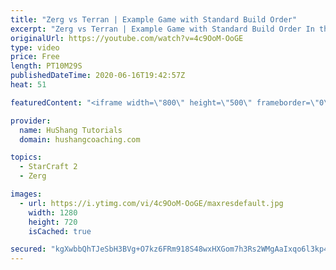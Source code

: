 ```yaml
---
title: "Zerg vs Terran | Example Game with Standard Build Order"
excerpt: "Zerg vs Terran | Example Game with Standard Build Order In this guide we learn how to defend early Terran attacks.  Coaching -------------------------------------------------------------------------- Interested in Starcraft lessons? Check out my website! I would love to help you improve and reach your"
originalUrl: https://youtube.com/watch?v=4c9OoM-OoGE
type: video
price: Free
length: PT10M29S
publishedDateTime: 2020-06-16T19:42:57Z
heat: 51

featuredContent: "<iframe width=\"800\" height=\"500\" frameborder=\"0\" src=\"https://www.youtube.com/embed/4c9OoM-OoGE\" allow=\"accelerometer; autoplay; encrypted-media; gyroscope; picture-in-picture\" allowfullscreen></iframe>"

provider:
  name: HuShang Tutorials
  domain: hushangcoaching.com

topics:
  - StarCraft 2
  - Zerg

images:
  - url: https://i.ytimg.com/vi/4c9OoM-OoGE/maxresdefault.jpg
    width: 1280
    height: 720
    isCached: true

secured: "kgXwbbQhTJeSbH3BVg+O7kz6FRm918S48wxHXGom7h3Rs2WMgAaIxqo6l3kp4Y7UYM087CoirUkeMjd/h+ss3pSk/hgBSv4Z2wFr1PgOl1JurU2VRWuS458DqvKAjyZW3CAo3xhDgDeYWqbPEqDCzMDklb2xkmdrIam07Ufm8lKyj3ohwDTq22y8/dCkTGR+sZtMLZKacH3nXFZyo0jiOOALbsjr+ILHq+kU5+xpQBmwFoRQ0pj1t9zK1HwKvg5qdlJXLdh7AF3BpADbm5c4LriUHLDLW7SYdez8DBs34HKvD/vO9HWHHDy6O4V2RcXt+VaRrfgxjc73QldcJR/JIOHcH7z6Uh3ObNFwuNYNh8KEmyO3Y3l1thPTBxWgf2Y9h0cuZ0Yu4xjShYYoLf3kx8pTKwdaixxwfDGWjWGX/Nc=;8UJZGwBX8hlJedhafWh8LA=="
---
```


